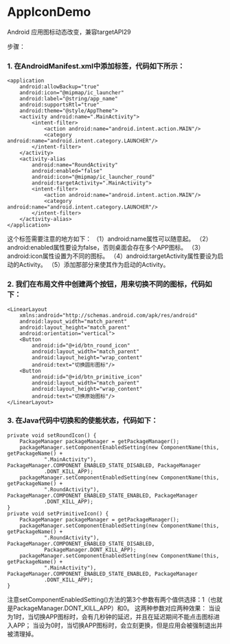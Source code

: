 # AppIconDemo
Android 应用图标动态改变，兼容targetAPI29


步骤：

### 1. 在AndroidManifest.xml中添加<activity-alias>标签，代码如下所示：
~~~  
<application
    android:allowBackup="true"
    android:icon="@mipmap/ic_launcher"
    android:label="@string/app_name"
    android:supportsRtl="true"
    android:theme="@style/AppTheme">
    <activity android:name=".MainActivity">
        <intent-filter>
            <action android:name="android.intent.action.MAIN"/>
            <category android:name="android.intent.category.LAUNCHER"/>
        </intent-filter>
    </activity>
    <activity-alias
        android:name="RoundActivity"
        android:enabled="false"
        android:icon="@mipmap/ic_launcher_round"
        android:targetActivity=".MainActivity">
        <intent-filter>
            <action android:name="android.intent.action.MAIN"/>
            <category android:name="android.intent.category.LAUNCHER"/>
        </intent-filter>
    </activity-alias>
</application>  
~~~


这个<activity-alias>标签需要注意的地方如下： 
（1）android:name属性可以随意起。 
（2）android:enabled属性要设为false，否则桌面会存在多个APP图标。 
（3）android:icon属性设置为不同的图标。 
（4）android:targetActivity属性要设为启动的Activity。 
（5）添加<intent-filter>那部分来使其作为启动的Activity。 
 
 
### 2. 我们在布局文件中创建两个按钮，用来切换不同的图标，代码如下：
~~~
<LinearLayout
    xmlns:android="http://schemas.android.com/apk/res/android"
    android:layout_width="match_parent"
    android:layout_height="match_parent"
    android:orientation="vertical">
    <Button
        android:id="@+id/btn_round_icon"
        android:layout_width="match_parent"
        android:layout_height="wrap_content"
        android:text="切换圆形图标"/>
    <Button
        android:id="@+id/btn_primitive_icon"
        android:layout_width="match_parent"
        android:layout_height="wrap_content"
        android:text="切换原始图标"/>
</LinearLayout> 
~~~
 

### 3. 在Java代码中切换<activity>和<activity-alias>的使能状态，代码如下：
~~~
private void setRoundIcon() {
    PackageManager packageManager = getPackageManager();
    packageManager.setComponentEnabledSetting(new ComponentName(this, getPackageName() +
            ".MainActivity"), PackageManager.COMPONENT_ENABLED_STATE_DISABLED, PackageManager
            .DONT_KILL_APP);
    packageManager.setComponentEnabledSetting(new ComponentName(this, getPackageName() +
            ".RoundActivity"), PackageManager.COMPONENT_ENABLED_STATE_ENABLED, PackageManager
            .DONT_KILL_APP);
}
private void setPrimitiveIcon() {
    PackageManager packageManager = getPackageManager();
    packageManager.setComponentEnabledSetting(new ComponentName(this, getPackageName() +
            ".RoundActivity"), PackageManager.COMPONENT_ENABLED_STATE_DISABLED,
            PackageManager.DONT_KILL_APP);
    packageManager.setComponentEnabledSetting(new ComponentName(this, getPackageName() +
            ".MainActivity"), PackageManager.COMPONENT_ENABLED_STATE_ENABLED, PackageManager
            .DONT_KILL_APP);
}
~~~
注意setComponentEnabledSetting()方法的第3个参数有两个值供选择：1（也就是PackageManager.DONT_KILL_APP）和0。
这两种参数对应两种效果：
  当设为1时，当切换APP图标时，会有几秒钟的延迟，并且在延迟期间不能点击图标进入APP；
  当设为0时，当切换APP图标时，会立刻更换，但是应用会被强制退出并被清理掉。
